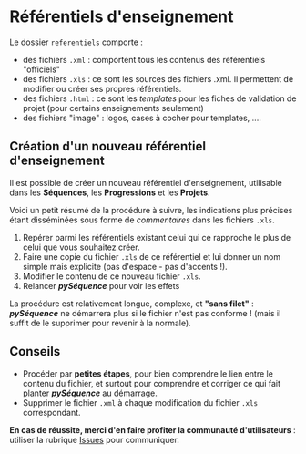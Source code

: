 # Référentiels d'enseignement

Le dossier `referentiels` comporte :
 - des fichiers `.xml` : comportent tous les contenus des référentiels "officiels"
 - des fichiers `.xls` : ce sont les sources des fichiers .xml. Il permettent de modifier ou créer ses propres référentiels.
 - des fichiers `.html` : ce sont les _templates_ pour les fiches de validation de projet (pour certains enseignements seulement)
 - des fichiers "image" : logos, cases à cocher pour templates, ....
 
## Création d'un nouveau référentiel d'enseignement
Il est possible de créer un nouveau référentiel d'enseignement, utilisable dans les **Séquences**, les **Progressions** et les **Projets**.

Voici un petit résumé de la procédure à suivre, les indications plus précises étant disséminées sous forme de _commentaires_ dans les fichiers `.xls`.
1. Repérer parmi les référentiels existant celui qui ce rapproche le plus de celui que vous souhaitez créer.
2. Faire une copie du fichier `.xls` de ce référentiel et lui donner un nom simple mais explicite (pas d'espace - pas d'accents !).
3. Modifier le contenu de ce nouveau fichier `.xls`.
4. Relancer **_pySéquence_** pour voir les effets

La procédure est relativement longue, complexe, et **"sans filet"** : **_pySéquence_** ne démarrera plus si le fichier n'est pas conforme ! (mais il suffit de le supprimer pour revenir à la normale).

## Conseils
 * Procéder par **petites étapes**, pour bien comprendre le lien entre le contenu du fichier, et surtout pour comprendre et corriger ce qui fait planter **_pySéquence_** au démarrage.
 * Supprimer le fichier `.xml` à chaque modification du fichier `.xls` correspondant.

**En cas de réussite, merci d'en faire profiter la communauté d'utilisateurs** : utiliser la rubrique [Issues](https://github.com/cedrick-f/pySequence/issues) pour communiquer.
